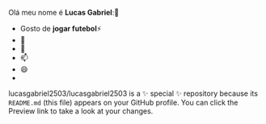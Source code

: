 Olá meu nome é **Lucas Gabriel**:👋

- Gosto de **jogar futebol**⚡
- 👀 
- 💞️
- 📫 
- 😄 
- 

lucasgabriel2503/lucasgabriel2503 is a ✨ special ✨ repository because its `README.md` (this file) appears on your GitHub profile.
You can click the Preview link to take a look at your changes.


